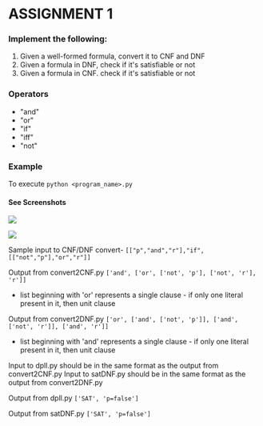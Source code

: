 # ASSIGNMENT 1

### Implement the following:

1. Given a well-formed formula, convert it to CNF and DNF
2. Given a formula in DNF, check if it's satisfiable or not
3. Given a formula in CNF. check if it's satisfiable or not

### Operators
- "and"
- "or"
- "if"
- "iff"
- "not"

### Example

To execute `python <program_name>.py`

#### See Screenshots
![]("https://raw.githubusercontent.com/ishitamed19/READING-COURSE-Decision-Procedures/master/Assignment%201/Screenshot%202019-09-11%20at%207.13.12%20PM.png")

![]("https://raw.githubusercontent.com/ishitamed19/READING-COURSE-Decision-Procedures/master/Assignment%201/Screenshot%202019-09-11%20at%207.13.32%20PM.png")

Sample input to CNF/DNF convert-
 `[["p","and","r"],"if",[["not","p"],"or","r"]]`
 
 Output from convert2CNF.py
 `['and', ['or', ['not', 'p'], ['not', 'r'], 'r']]`
  * list beginning with 'or' represents a single clause - if only one literal present in it, then unit clause
 
 Output from convert2DNF.py
  `['or', ['and', ['not', 'p']], ['and', ['not', 'r']], ['and', 'r']]`
  * list beginning with 'and' represents a single clause - if only one literal present in it, then unit clause
 
Input to dpll.py should be in the same format as the output from convert2CNF.py
Input to satDNF.py should be in the same format as the output from convert2DNF.py

Output from dpll.py
  `['SAT', 'p=false']`

Output from satDNF.py
  `['SAT', 'p=false']`
